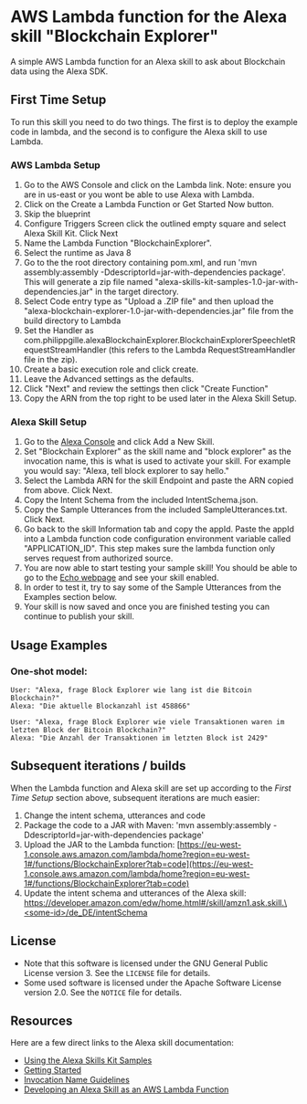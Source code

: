 AWS Lambda function for the Alexa skill "Blockchain Explorer"
==========================================================

A simple AWS Lambda function for an Alexa skill to ask about Blockchain data using the Alexa SDK.

First Time Setup
----------------

To run this skill you need to do two things. The first is to deploy the example code in lambda, and the second is to configure the Alexa skill to use Lambda.

### AWS Lambda Setup

1. Go to the AWS Console and click on the Lambda link. Note: ensure you are in us-east or you wont be able to use Alexa with Lambda.
2. Click on the Create a Lambda Function or Get Started Now button.
3. Skip the blueprint
4. Configure Triggers Screen click the outlined empty square and select Alexa Skill Kit.  Click Next
5. Name the Lambda Function "BlockchainExplorer".
6. Select the runtime as Java 8
7. Go to the the root directory containing pom.xml, and run 'mvn assembly:assembly -DdescriptorId=jar-with-dependencies package'. This will generate a zip file named "alexa-skills-kit-samples-1.0-jar-with-dependencies.jar" in the target directory.
8. Select Code entry type as "Upload a .ZIP file" and then upload the "alexa-blockchain-explorer-1.0-jar-with-dependencies.jar" file from the build directory to Lambda
9. Set the Handler as com.philippgille.alexaBlockchainExplorer.BlockchainExplorerSpeechletRequestStreamHandler (this refers to the Lambda RequestStreamHandler file in the zip).
10. Create a basic execution role and click create.
11. Leave the Advanced settings as the defaults.
12. Click "Next" and review the settings then click "Create Function"
13. Copy the ARN from the top right to be used later in the Alexa Skill Setup.

### Alexa Skill Setup

1. Go to the [Alexa Console](https://developer.amazon.com/edw/home.html) and click Add a New Skill.
2. Set "Blockchain Explorer" as the skill name and "block explorer" as the invocation name, this is what is used to activate your skill. For example you would say: "Alexa, tell block explorer to say hello."
3. Select the Lambda ARN for the skill Endpoint and paste the ARN copied from above. Click Next.
4. Copy the Intent Schema from the included IntentSchema.json.
5. Copy the Sample Utterances from the included SampleUtterances.txt. Click Next.
6. Go back to the skill Information tab and copy the appId. Paste the appId into a Lambda function code configuration environment variable called "APPLICATION_ID". This step makes sure the lambda function only serves request from authorized source.
7. You are now able to start testing your sample skill! You should be able to go to the [Echo webpage](http://echo.amazon.com/#skills) and see your skill enabled.
8. In order to test it, try to say some of the Sample Utterances from the Examples section below.
9. Your skill is now saved and once you are finished testing you can continue to publish your skill.

Usage Examples
-------------

### One-shot model:

```
User: "Alexa, frage Block Explorer wie lang ist die Bitcoin Blockchain?"
Alexa: "Die aktuelle Blockanzahl ist 458866"

User: "Alexa, frage Block Explorer wie viele Transaktionen waren im letzten Block der Bitcoin Blockchain?"
Alexa: "Die Anzahl der Transaktionen im letzten Block ist 2429"
```

Subsequent iterations / builds
------------------------------

When the Lambda function and Alexa skill are set up according to the *First Time Setup* section above, subsequent iterations are much easier:

1. Change the intent schema, utterances and code
2. Package the code to a JAR with Maven: 'mvn assembly:assembly -DdescriptorId=jar-with-dependencies package'
3. Upload the JAR to the Lambda function: [https://eu-west-1.console.aws.amazon.com/lambda/home?region=eu-west-1#/functions/BlockchainExplorer?tab=code](https://eu-west-1.console.aws.amazon.com/lambda/home?region=eu-west-1#/functions/BlockchainExplorer?tab=code)
4. Update the intent schema and utterances of the Alexa skill: [https://developer.amazon.com/edw/home.html#/skill/amzn1.ask.skill.\<some-id\>/de_DE/intentSchema](https://developer.amazon.com/edw/home.html#/skill/amzn1.ask.skill.\<some-id\>/de_DE/intentSchema)

License
-------

- Note that this software is licensed under the GNU General Public License version 3. See the `LICENSE` file for details.
- Some used software is licensed under the Apache Software License version 2.0. See the `NOTICE` file for details.

Resources
--------

Here are a few direct links to the Alexa skill documentation:

- [Using the Alexa Skills Kit Samples](https://developer.amazon.com/public/solutions/alexa/alexa-skills-kit/docs/using-the-alexa-skills-kit-samples)
- [Getting Started](https://developer.amazon.com/appsandservices/solutions/alexa/alexa-skills-kit/getting-started-guide)
- [Invocation Name Guidelines](https://developer.amazon.com/public/solutions/alexa/alexa-skills-kit/docs/choosing-the-invocation-name-for-an-alexa-skill)
- [Developing an Alexa Skill as an AWS Lambda Function](https://developer.amazon.com/appsandservices/solutions/alexa/alexa-skills-kit/docs/developing-an-alexa-skill-as-a-lambda-function)
